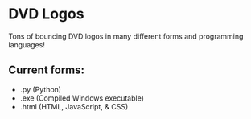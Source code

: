 # DVD Logos
Tons of bouncing DVD logos in many different forms and programming languages!

## Current forms:
- .py (Python)
- .exe (Compiled Windows executable)
- .html (HTML, JavaScript, & CSS)
